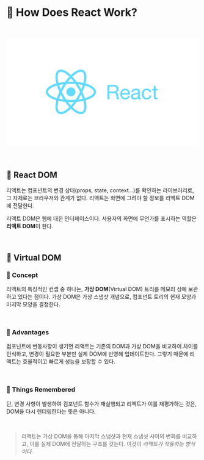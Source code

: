# 🔵 How Does React Work?

<br/>

![React Logo](../image/react-logo.jpeg)

<br/>

## 🔷 React DOM

리액트는 컴포넌트의 변경 상태(props, state, context...)를 확인하는 라이브러리로, 그 자체로는 브라우저와 관계가 없다. 리액트는 화면에 그려야 할 정보를 리액트 DOM에 전달한다.

리액트 DOM은 웹에 대한 인터페이스이다. 사용자의 화면에 무언가를 표시하는 역할은 **리액트 DOM**이 한다.

<br/>

## 🔷 Virtual DOM

### 🔹 Concept

리액트의 특징적인 컨셉 중 하나는, **가상 DOM**(Virtual DOM) 트리를 메모리 상에 보관하고 있다는 점이다. 가상 DOM은 가상 스냅샷 개념으로, 컴포넌트 트리의 현재 모양과 마지막 모양을 결정한다.

<br/>

### 🔹 Advantages

컴포넌트에 변동사항이 생기면 리액트는 기존의 DOM과 가상 DOM을 비교하여 차이를 인식하고, 변경이 필요한 부분만 실제 DOM에 반영해 업데이트한다. 그렇기 때문에 리액트는 효율적이고 빠르게 성능을 보장할 수 있다.

<br/>

### 🔹 Things Remembered

단, 변경 사항이 발생하여 컴포넌트 함수가 재실행되고 리액트가 이를 재평가하는 것은, DOM을 다시 렌더링한다는 뜻은 아니다.

<br/>

> 리액트는 가상 DOM을 통해 마지막 스냅샷과 현재 스냅샷 사이의 변화를 비교하고, 이를 실제 DOM에 전달하는 구조를 갖는다. 이것이 _리액트가 작동하는 방식이다._
